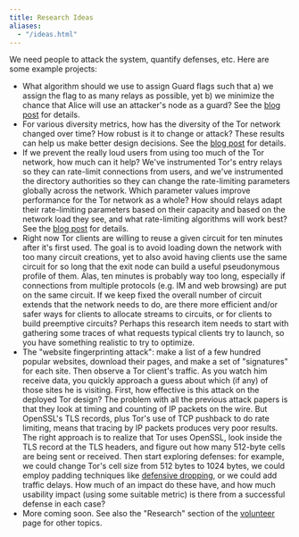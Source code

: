 ```yaml
---
title: Research Ideas
aliases:
  - "/ideas.html"
---
```


<!-- TODO: Link to impactful research -->

We need people to attack the system, quantify defenses, etc. Here are some
example projects:

*   What algorithm should we use to assign Guard flags such that a) we assign
    the flag to as many relays as possible, yet b) we minimize the chance that
    Alice will use an attacker's node as a guard? See the [blog
    post](https://blog.torproject.org/research-problem-better-guard-rotation-parameters)
    for details.
*   For various diversity metrics, how has the diversity of the Tor network
    changed over time? How robust is it to change or attack? These results can
    help us make better design decisions. See the [blog
    post](https://blog.torproject.org/research-problem-measuring-safety-tor-network)
    for details.
*   If we prevent the really loud users from using too much of the Tor network,
    how much can it help? We've instrumented Tor's entry relays so they can
    rate-limit connections from users, and we've instrumented the directory
    authorities so they can change the rate-limiting parameters globally across
    the network. Which parameter values improve performance for the Tor network
    as a whole? How should relays adapt their rate-limiting parameters based on
    their capacity and based on the network load they see, and what
    rate-limiting algorithms will work best? See the [blog
    post](https://blog.torproject.org/research-problem-adaptive-throttling-tor-clients-entry-guards)
    for details.
*   Right now Tor clients are willing to reuse a given circuit for ten minutes
    after it's first used. The goal is to avoid loading down the network with
    too many circuit creations, yet to also avoid having clients use the same
    circuit for so long that the exit node can build a useful pseudonymous
    profile of them. Alas, ten minutes is probably way too long, especially if
    connections from multiple protocols (e.g. IM and web browsing) are put on
    the same circuit. If we keep fixed the overall number of circuit extends
    that the network needs to do, are there more efficient and/or safer ways
    for clients to allocate streams to circuits, or for clients to build
    preemptive circuits? Perhaps this research item needs to start with
    gathering some traces of what requests typical clients try to launch, so
    you have something realistic to try to optimize.
*   The "website fingerprinting attack": make a list of a few hundred popular
    websites, download their pages, and make a set of "signatures" for each
    site. Then observe a Tor client's traffic. As you watch him receive data,
    you quickly approach a guess about which (if any) of those sites he is
    visiting. First, how effective is this attack on the deployed Tor design?
    The problem with all the previous attack papers is that they look at timing
    and counting of IP packets on the wire. But OpenSSL's TLS records, plus
    Tor's use of TCP pushback to do rate limiting, means that tracing by IP
    packets produces very poor results. The right approach is to realize that
    Tor uses OpenSSL, look inside the TLS record at the TLS headers, and figure
    out how many 512-byte cells are being sent or received. Then start
    exploring defenses: for example, we could change Tor's cell size from 512
    bytes to 1024 bytes, we could employ padding techniques like [defensive
    dropping](http://freehaven.net/anonbib/#timing-fc2004), or we could add
    traffic delays. How much of an impact do these have, and how much usability
    impact (using some suitable metric) is there from a successful defense in
    each case?
*   More coming soon. See also the "Research" section of the
    [volunteer](https://www.torproject.org/getinvolved/volunteer.html.en#Research)
    page for other topics.

